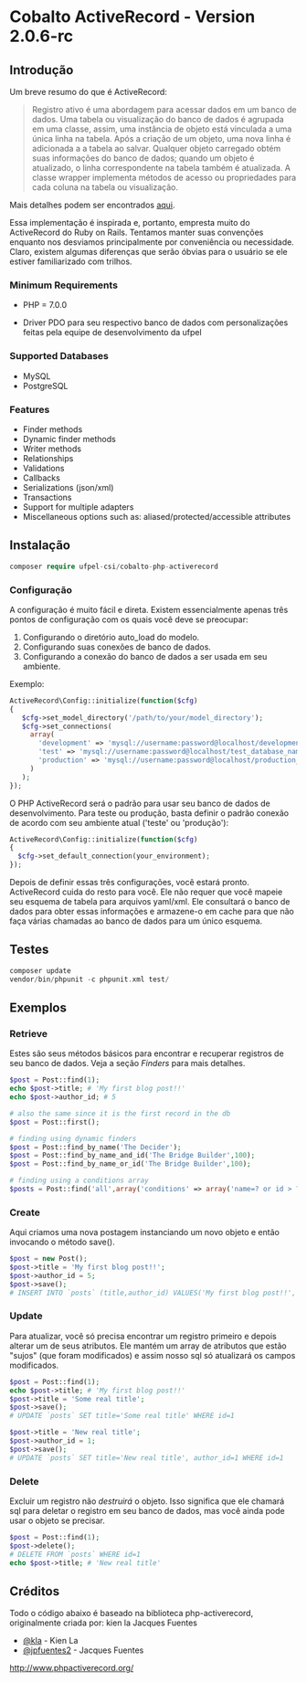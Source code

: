 # Cobalto ActiveRecord - Version 2.0.6-rc #

## Introdução ##

Um breve resumo do que é ActiveRecord:

> Registro ativo é uma abordagem para acessar dados em um banco de dados. Uma tabela ou visualização do banco de dados é agrupada em uma classe,
> assim, uma instância de objeto está vinculada a uma única linha na tabela. Após a criação de um objeto, uma nova linha é adicionada a
> a tabela ao salvar. Qualquer objeto carregado obtém suas informações do banco de dados; quando um objeto é atualizado, o
> linha correspondente na tabela também é atualizada. A classe wrapper implementa métodos de acesso ou propriedades para
> cada coluna na tabela ou visualização.

Mais detalhes podem ser encontrados [aqui](http://en.wikipedia.org/wiki/Active_record_pattern).

Essa implementação é inspirada e, portanto, empresta muito do ActiveRecord do Ruby on Rails.
Tentamos manter suas convenções enquanto nos desviamos principalmente por conveniência ou necessidade.
Claro, existem algumas diferenças que serão óbvias para o usuário se ele estiver familiarizado com trilhos.

### Minimum Requirements ###

- PHP = 7.0.0
* Driver PDO para seu respectivo banco de dados com personalizações feitas pela equipe de desenvolvimento da ufpel

### Supported Databases ###

- MySQL
- PostgreSQL
### Features ###

- Finder methods
- Dynamic finder methods
- Writer methods
- Relationships
- Validations
- Callbacks
- Serializations (json/xml)
- Transactions
- Support for multiple adapters
- Miscellaneous options such as: aliased/protected/accessible attributes

## Instalação ##

```php
composer require ufpel-csi/cobalto-php-activerecord
```

### Configuração ###

A configuração é muito fácil e direta. Existem essencialmente apenas três pontos de configuração com os quais você deve se preocupar:

1. Configurando o diretório auto_load do modelo.
2. Configurando suas conexões de banco de dados.
3. Configurando a conexão do banco de dados a ser usada em seu ambiente.

Exemplo:

```php
ActiveRecord\Config::initialize(function($cfg)
{
   $cfg->set_model_directory('/path/to/your/model_directory');
   $cfg->set_connections(
     array(
       'development' => 'mysql://username:password@localhost/development_database_name',
       'test' => 'mysql://username:password@localhost/test_database_name',
       'production' => 'mysql://username:password@localhost/production_database_name'
     )
   );
});
```

O PHP ActiveRecord será o padrão para usar seu banco de dados de desenvolvimento. Para teste ou produção, basta definir o padrão
conexão de acordo com seu ambiente atual ('teste' ou 'produção'):

```php
ActiveRecord\Config::initialize(function($cfg)
{
  $cfg->set_default_connection(your_environment);
});
```

Depois de definir essas três configurações, você estará pronto. ActiveRecord cuida do resto para você.
Ele não requer que você mapeie seu esquema de tabela para arquivos yaml/xml. Ele consultará o banco de dados para obter essas informações e
armazene-o em cache para que não faça várias chamadas ao banco de dados para um único esquema.

## Testes ##
```php
composer update
vendor/bin/phpunit -c phpunit.xml test/
```

## Exemplos ##

### Retrieve ###
Estes são seus métodos básicos para encontrar e recuperar registros de seu banco de dados.
Veja a seção *Finders* para mais detalhes.

```php
$post = Post::find(1);
echo $post->title; # 'My first blog post!!'
echo $post->author_id; # 5

# also the same since it is the first record in the db
$post = Post::first();

# finding using dynamic finders
$post = Post::find_by_name('The Decider');
$post = Post::find_by_name_and_id('The Bridge Builder',100);
$post = Post::find_by_name_or_id('The Bridge Builder',100);

# finding using a conditions array
$posts = Post::find('all',array('conditions' => array('name=? or id > ?','The Bridge Builder',100)));
```

### Create ###
Aqui criamos uma nova postagem instanciando um novo objeto e então invocando o método save().

```php
$post = new Post();
$post->title = 'My first blog post!!';
$post->author_id = 5;
$post->save();
# INSERT INTO `posts` (title,author_id) VALUES('My first blog post!!', 5)
```

### Update ###
Para atualizar, você só precisa encontrar um registro primeiro e depois alterar um de seus atributos.
Ele mantém um array de atributos que estão "sujos" (que foram modificados) e assim nosso
sql só atualizará os campos modificados.

```php
$post = Post::find(1);
echo $post->title; # 'My first blog post!!'
$post->title = 'Some real title';
$post->save();
# UPDATE `posts` SET title='Some real title' WHERE id=1

$post->title = 'New real title';
$post->author_id = 1;
$post->save();
# UPDATE `posts` SET title='New real title', author_id=1 WHERE id=1
```

### Delete ###
Excluir um registro não *destruirá* o objeto. Isso significa que ele chamará sql para deletar
o registro em seu banco de dados, mas você ainda pode usar o objeto se precisar.

```php
$post = Post::find(1);
$post->delete();
# DELETE FROM `posts` WHERE id=1
echo $post->title; # 'New real title'
```

## Créditos ##

Todo o código abaixo é baseado na biblioteca php-activerecord, originalmente criada por:
kien la
Jacques Fuentes

* [@kla](https://github.com/kla) - Kien La
* [@jpfuentes2](https://github.com/jpfuentes2) - Jacques Fuentes

<http://www.phpactiverecord.org/>
